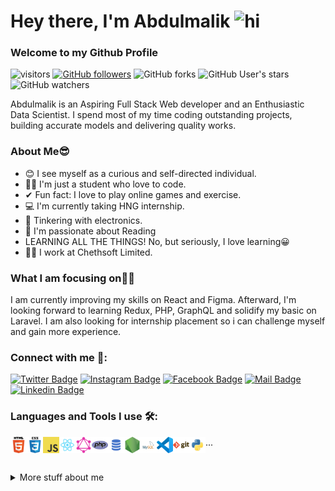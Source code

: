 # Hey there, I'm Abdulmalik <img src="https://user-images.githubusercontent.com/1303154/88677602-1635ba80-d120-11ea-84d8-d263ba5fc3c0.gif" width="28px" alt="hi">
### Welcome to my Github Profile
![visitors](https://visitor-badge.laobi.icu/badge?page_id=devProMaleek.devProMaleek)
[![GitHub followers](https://img.shields.io/github/followers/devProMaleek.svg?style=social&label=Follow)](https://github.com/devProMaleek?tab=followers)
![GitHub forks](https://img.shields.io/github/forks/devProMaleek/devProMaleek?style=social)
![GitHub User's stars](https://img.shields.io/github/stars/devProMaleek?style=social)
![GitHub watchers](https://img.shields.io/github/watchers/devProMaleek/devProMaleek?style=social)


Abdulmalik is an Aspiring Full Stack Web developer and an Enthusiastic Data Scientist. I spend most of my time coding outstanding projects, building accurate models and delivering quality works.

### About Me😎

- 😊 I see myself as a curious and self-directed individual.
- 👨‍🎓 I'm just a student who love to code.
- ✔ Fun fact: I love to play online games and exercise.
- 💻 I'm currently taking HNG internship.
- 🔌 Tinkering with electronics.
- 📖 I'm passionate about Reading
- LEARNING ALL THE THINGS! No, but seriously, I love learning😀
- 👨‍💻 I work at Chethsoft Limited.

### What I am focusing on👨‍💻
I am currently improving my skills on React and Figma. Afterward, I'm looking forward to learning Redux, PHP, GraphQL and solidify my basic on Laravel. I am also looking for internship placement so i can challenge myself and gain more experience.

### Connect with me 🔗:

[![Twitter Badge](https://img.shields.io/badge/-devpromaleek-1ca0f1?style=flat&labelColor=1ca0f1&logo=twitter&logoColor=white&link=https://twitter.com/devpromaleek)](https://twitter.com/devpromaleek)
[![Instagram Badge](https://img.shields.io/badge/-devpromaleek-e84393?style=flat&labelColor=e84393&logo=instagram&logoColor=white)](https://instagram.com/devpromaleek)
[![Facebook Badge](https://img.shields.io/badge/-Adebayo-0e76a8?style=flat&labelColor=blue&logo=facebook&logoColor=white)](https://facebook.com/adebayo.adeola.99)
[![Mail Badge](https://img.shields.io/badge/-milikiadbay-c0392b?style=flat&labelColor=c0392b&logo=gmail&logoColor=white)](mailto:milikiadbay@gmail.com)
[![Linkedin Badge](https://img.shields.io/badge/-Abdulmalik-0e76a8?style=flat&labelColor=0e76a8&logo=linkedin&logoColor=white)](https://www.linkedin.com/in/abdulmalik-adebayo-3a0608191)

### Languages and Tools I use 🛠️:
<img align="left" alt="HTML5" width="26px" src="https://raw.githubusercontent.com/github/explore/80688e429a7d4ef2fca1e82350fe8e3517d3494d/topics/html/html.png" />
<img align="left" alt="css3" width="26px" src="https://raw.githubusercontent.com/github/explore/80688e429a7d4ef2fca1e82350fe8e3517d3494d/topics/css/css.png" />
<img align="left" alt="JavaScript" width="26px" src="https://raw.githubusercontent.com/github/explore/80688e429a7d4ef2fca1e82350fe8e3517d3494d/topics/javascript/javascript.png" />
<img align="left" alt="React" width="26px" src="https://raw.githubusercontent.com/github/explore/80688e429a7d4ef2fca1e82350fe8e3517d3494d/topics/react/react.png" />
<img align="left" alt="GraphQL" width="26px" src="https://raw.githubusercontent.com/github/explore/80688e429a7d4ef2fca1e82350fe8e3517d3494d/topics/graphql/graphql.png" />
<img align="left" alt="php" width="26px" src="https://raw.githubusercontent.com/github/explore/361e2821e2dea67711cde99c9c40ed357061cf27/topics/php/php.png" />
<img align="left" alt="SQL" width="26px" src="https://raw.githubusercontent.com/github/explore/80688e429a7d4ef2fca1e82350fe8e3517d3494d/topics/sql/sql.png" />
<img align="left" alt="Node.js" width="26px" src="https://raw.githubusercontent.com/github/explore/80688e429a7d4ef2fca1e82350fe8e3517d3494d/topics/nodejs/nodejs.png" />
<img align="left" alt="MySQL" width="26px" src="https://raw.githubusercontent.com/github/explore/80688e429a7d4ef2fca1e82350fe8e3517d3494d/topics/mysql/mysql.png" />
<img align="left" alt="Visual Studio Code" width="26px" src="https://raw.githubusercontent.com/github/explore/80688e429a7d4ef2fca1e82350fe8e3517d3494d/topics/visual-studio-code/visual-studio-code.png" />
<img align="left" alt="Git" width="26px" src="https://raw.githubusercontent.com/github/explore/80688e429a7d4ef2fca1e82350fe8e3517d3494d/topics/git/git.png" />
<img align="left" alt="python" width="26px" src="https://raw.githubusercontent.com/github/explore/80688e429a7d4ef2fca1e82350fe8e3517d3494d/topics/python/python.png" />...

#
<details>
<summary>
More stuff about me
</summary>

### GitHub Stats
 
 <a href="https://github.com/anuraghazra/github-readme-stats">
  <img align="left" src="https://github-readme-stats.vercel.app/api?username=devProMaleek&show_icons=true&theme=tokyonight" />
</a><br><br>
<a href="https://github.com/anuraghazra/convoychat">
  <img align="right" src="https://github-readme-stats.vercel.app/api/top-langs/?username=devProMaleek&theme=tokyonight" />
</a><br><br>
<a href="https://github.com/anuraghazra/github-readme-stats">
  <img align="left" src="https://github-readme-stats.vercel.app/api/wakatime?username= @devProMaleek" />
</a>

